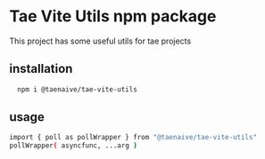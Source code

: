 # Tae Vite Utils npm package

This project has some useful utils for tae projects
 
## installation

```bash
  npm i @taenaive/tae-vite-utils
```

## usage

```bash
import { poll as pollWrapper } from "@taenaive/tae-vite-utils"
pollWrapper( asyncfunc, ...arg )
```